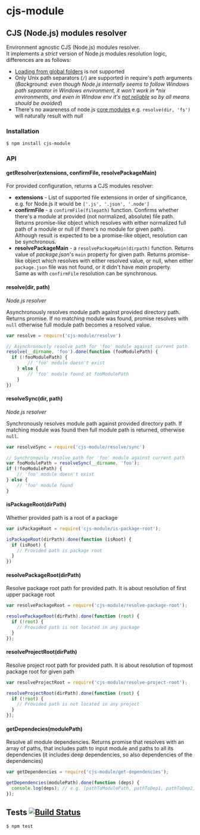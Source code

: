 # cjs-module
##  CJS (Node.js) modules resolver

Environment agnostic CJS (Node.js) modules resolver.  
It implements a _strict_ version of Node.js modules resolution logic, differences are as follows:

- [Loading from global folders](https://nodejs.org/api/all.html#all_loading_from_the_global_folders) is not supported
- Only Unix path separators (`/`) are supported in require's _path_ arguments (_Background: even though Node.js internally seems to follow Windows path separator in Windows environment, it won't work in *nix environments, and even in Window env it's [not reliable](https://github.com/nodejs/node/issues/6049) so by all means should be avoided_)
- There's no awareness of node.js [core modules](https://nodejs.org/api/all.html#all_core_modules)
  e.g. `resolve(dir, 'fs')` will naturally result with _null_

### Installation

	$ npm install cjs-module

### API
#### getResolver(extensions, confirmFile, resolvePackageMain)

For provided configuration, returns a CJS modules resolver:
- __extensions__ - List of supported file extensions in order of singificance, e.g. for Node.js it would be `['.js', '.json', '.node']`
- __confirmFile__ - a `confirmFile(filepath)` function. Confirms whether there's a module at provided (not normalized, absolute) file path. Returns promise-like object which resolves with either normalized full path of a module or null (if there's no module for given path).  
Although result is expected to be a promise-like object, resolution can be synchronous.
- __resolvePackageMain__ - a `resolvePackageMain(dirpath)` function. Returns value of _package.json_'s `main` property for given path. Returns promise-like object which resolves with either resolved value, or null, when either `package.json` file was not found, or it didn't have _main_ property.  
Same as with `confirmFile` resolution can be synchronous.

#### resolve(dir, path)

_Node.js resolver_

Asynchronously resolves module path against provided directory path.
Returns promise. If no matching module was found, promise resolves with `null` otherwise
full module path becomes a resolved value.

```javascript
var resolve = require('cjs-module/resolve')

// Asynchronously resolve path for 'foo' module against current path
resolve(__dirname, 'foo').done(function (fooModulePath) {
  if (!fooModulePath) {
		// 'foo' module doesn't exist
	} else {
		// 'foo' module found at fooModulePath
	}
})
```

#### resolveSync(dir, path)

_Node.js resolver_

Synchronously resolves module path against provided directory path.
If matching module was found then full module path is returned, otherwise `null`.

```javascript
var resolveSync = require('cjs-module/resolve/sync')

// Synchronously resolve path for 'foo' module against current path
var fooModulePath = resolveSync(__dirname, 'foo');
if (!fooModulePath) {
	// 'foo' module doesn't exist
} else {
	// 'foo' module found
}
```

#### isPackageRoot(dirPath)

Whether provided path is a root of a package

```javascript
var isPackageRoot = require('cjs-module/is-package-root');

isPackageRoot(dirPath).done(function (isRoot) {
  if (isRoot) {
    // Provided path is package root
  }
})
```

#### resolvePackageRoot(dirPath)

Resolve package root path for provided path. It is about resolution of first upper package root

```javascript
var resolvePackageRoot = require('cjs-module/resolve-package-root');

resolvePackageRoot(dirPath).done(function (root) {
  if (!root) {
    // Provided path is not located in any package
  }
});
```

#### resolveProjectRoot(dirPath)

Resolve project root path for provided path. It is about resolution of topmost package root for given path

```javascript
var resolveProjectRoot = require('cjs-module/resolve-project-root');

resolveProjectRoot(dirPath).done(function (root) {
  if (!root) {
    // Provided path is not located in any project
  }
});
```

#### getDependecies(modulePath)

Resolve all module dependencies. Returns promise that resolves with an array of paths, that includes path to input module and paths to all its dependencies (it includes deep dependencies, so also dependencies of the dependencies)

```javascript
var getDependencies = require('cjs-module/get-dependencies');

getDependencies(modulePath).done(function (deps) {
  console.log(deps); // e.g. [pathToModulePath, pathToDep1, pathToDep2, ...pathToDepn]
});
```

## Tests [![Build Status](https://travis-ci.org/medikoo/cjs-module.svg)](https://travis-ci.org/medikoo/cjs-module)

	$ npm test
